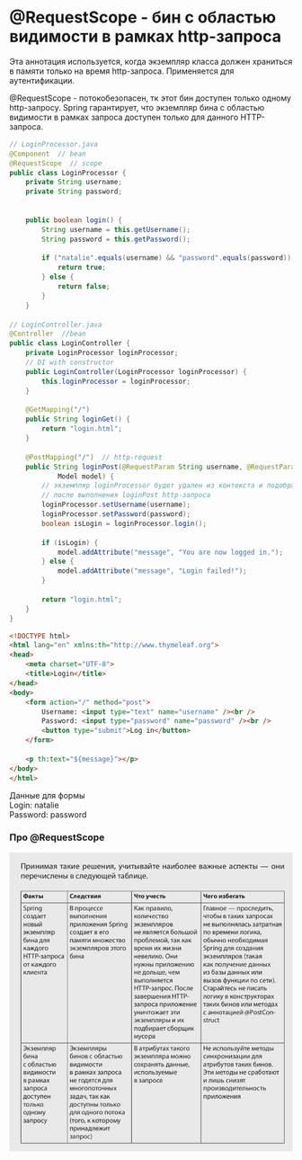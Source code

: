 # @RequestScope - бин с областью видимости в рамках http-запроса
Эта аннотация используется, когда экземпляр класса должен храниться в памяти только на время http-запроса.
Применяется для аутентификации.

@RequestScope - потокобезопасен, тк этот бин доступен только одному http-запросу. Spring гарантирует, что экземпляр бина с областью видимости в рамках запроса доступен только для данного HTTP-запроса.


```java
// LoginProcessor.java
@Component  // bean
@RequestScope  // scope
public class LoginProcessor {
    private String username;
    private String password;


    public boolean login() {
        String username = this.getUsername();
        String password = this.getPassword();

        if ("natalie".equals(username) && "password".equals(password)) {
            return true;
        } else {
            return false;
        }
    }

// LoginController.java
@Controller  //bean
public class LoginController {
    private LoginProcessor loginProcessor;
    // DI with constructor
    public LoginController(LoginProcessor loginProcessor) {
        this.loginProcessor = loginProcessor;
    }

    @GetMapping("/")
    public String loginGet() {
        return "login.html";
    }

    @PostMapping("/")  // http-request
    public String loginPost(@RequestParam String username, @RequestParam String password,
            Model model) {
        // экземпляр loginProcessor будет удален из контекста и подобран сборщиком мусора
        // после выполнения loginPost http-запроса
        loginProcessor.setUsername(username);
        loginProcessor.setPassword(password);
        boolean isLogin = loginProcessor.login();

        if (isLogin) {
            model.addAttribute("message", "You are now logged in.");
        } else {
            model.addAttribute("message", "Login failed!");
        }

        return "login.html";
    }
}
```

```html
<!DOCTYPE html>
<html lang="en" xmlns:th="http://www.thymeleaf.org">
<head>
    <meta charset="UTF-8">
    <title>Login</title>
</head>
<body>
    <form action="/" method="post">
        Username: <input type="text" name="username" /><br />
        Password: <input type="password" name="password" /><br />
        <button type="submit">Log in</button>
    </form>

    <p th:text="${message}"></p>
</body>
</html>
```
Данные для формы<br>
Login: natalie<br>
Password: password<br>

### Про @RequestScope
![requestScope](requestScope.png)